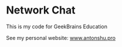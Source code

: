 # Network Chat

This is my code for GeekBrains Education

See my personal website: www.antonshu.pro
